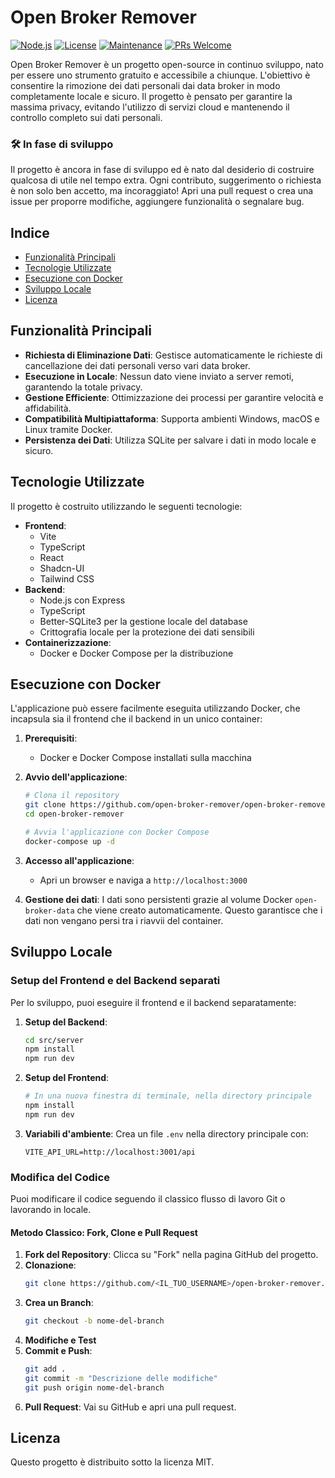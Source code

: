 # Open Broker Remover

[![Node.js](https://img.shields.io/badge/Node.js-16%2B-green)](https://nodejs.org/)
[![License](https://img.shields.io/badge/License-MIT-green)](https://opensource.org/licenses/MIT)
[![Maintenance](https://img.shields.io/badge/Maintained-Yes-brightgreen)](https://github.com/OpenBrokerRemover)
[![PRs Welcome](https://img.shields.io/badge/PRs-Welcome-brightgreen)](https://github.com/OpenBrokerRemover/pulls)

Open Broker Remover è un progetto open-source in continuo sviluppo, nato per essere uno strumento gratuito e accessibile a chiunque. L'obiettivo è consentire la rimozione dei dati personali dai data broker in modo completamente locale e sicuro. Il progetto è pensato per garantire la massima privacy, evitando l'utilizzo di servizi cloud e mantenendo il controllo completo sui dati personali.

### 🛠️ In fase di sviluppo
Il progetto è ancora in fase di sviluppo ed è nato dal desiderio di costruire qualcosa di utile nel tempo extra. Ogni contributo, suggerimento o richiesta è non solo ben accetto, ma incoraggiato! Apri una pull request o crea una issue per proporre modifiche, aggiungere funzionalità o segnalare bug.

## Indice
- [Funzionalità Principali](#funzionalita-principali)
- [Tecnologie Utilizzate](#tecnologie-utilizzate)
- [Esecuzione con Docker](#esecuzione-con-docker)
- [Sviluppo Locale](#sviluppo-locale)
- [Licenza](#licenza)

## Funzionalità Principali
- **Richiesta di Eliminazione Dati**: Gestisce automaticamente le richieste di cancellazione dei dati personali verso vari data broker.
- **Esecuzione in Locale**: Nessun dato viene inviato a server remoti, garantendo la totale privacy.
- **Gestione Efficiente**: Ottimizzazione dei processi per garantire velocità e affidabilità.
- **Compatibilità Multipiattaforma**: Supporta ambienti Windows, macOS e Linux tramite Docker.
- **Persistenza dei Dati**: Utilizza SQLite per salvare i dati in modo locale e sicuro.

## Tecnologie Utilizzate
Il progetto è costruito utilizzando le seguenti tecnologie:
- **Frontend**:
  - Vite
  - TypeScript
  - React
  - Shadcn-UI
  - Tailwind CSS
- **Backend**:
  - Node.js con Express
  - TypeScript
  - Better-SQLite3 per la gestione locale del database
  - Crittografia locale per la protezione dei dati sensibili
- **Containerizzazione**:
  - Docker e Docker Compose per la distribuzione

## Esecuzione con Docker
L'applicazione può essere facilmente eseguita utilizzando Docker, che incapsula sia il frontend che il backend in un unico container:

1. **Prerequisiti**:
   - Docker e Docker Compose installati sulla macchina

2. **Avvio dell'applicazione**:
   ```sh
   # Clona il repository
   git clone https://github.com/open-broker-remover/open-broker-remover.git
   cd open-broker-remover

   # Avvia l'applicazione con Docker Compose
   docker-compose up -d
   ```

3. **Accesso all'applicazione**:
   - Apri un browser e naviga a `http://localhost:3000`

4. **Gestione dei dati**:
   I dati sono persistenti grazie al volume Docker `open-broker-data` che viene creato automaticamente. Questo garantisce che i dati non vengano persi tra i riavvii del container.

## Sviluppo Locale

### Setup del Frontend e del Backend separati
Per lo sviluppo, puoi eseguire il frontend e il backend separatamente:

1. **Setup del Backend**:
   ```sh
   cd src/server
   npm install
   npm run dev
   ```

2. **Setup del Frontend**:
   ```sh
   # In una nuova finestra di terminale, nella directory principale
   npm install
   npm run dev
   ```

3. **Variabili d'ambiente**:
   Crea un file `.env` nella directory principale con:
   ```
   VITE_API_URL=http://localhost:3001/api
   ```

### Modifica del Codice
Puoi modificare il codice seguendo il classico flusso di lavoro Git o lavorando in locale.

#### Metodo Classico: Fork, Clone e Pull Request
1. **Fork del Repository**: Clicca su "Fork" nella pagina GitHub del progetto.
2. **Clonazione**:
   ```sh
   git clone https://github.com/<IL_TUO_USERNAME>/open-broker-remover.git
   ```
3. **Crea un Branch**:
   ```sh
   git checkout -b nome-del-branch
   ```
4. **Modifiche e Test**
5. **Commit e Push**:
   ```sh
   git add .
   git commit -m "Descrizione delle modifiche"
   git push origin nome-del-branch
   ```
6. **Pull Request**: Vai su GitHub e apri una pull request.

## Licenza
Questo progetto è distribuito sotto la licenza MIT.
